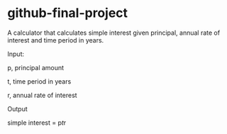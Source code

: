 # github-final-project

A calculator that calculates simple interest given principal, annual rate of interest and time period in years.


Input:  

   p, principal amount  
   
   t, time period in years  
   
   r, annual rate of interest  
   
Output  

   simple interest = p*t*r
